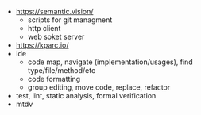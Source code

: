 * https://semantic.vision/
  * scripts for git managment  
  * http client
  * web soket server
* https://kparc.io/
* ide
  * code map, navigate (implementation/usages), find type/file/method/etc
  * code formatting
  * group editing, move code, replace, refactor
* test, lint, static analysis, formal verification 
* mtdv
